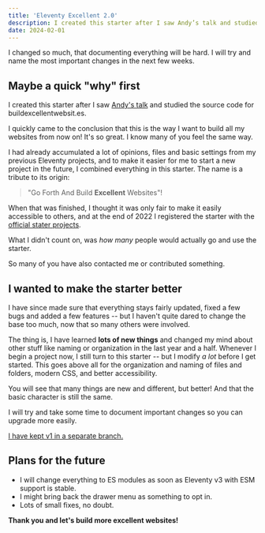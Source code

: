 ```yaml
---
title: 'Eleventy Excellent 2.0'
description: I created this starter after I saw Andy’s talk and studied the source code for buildexcellentwebsit.es. I quickly came to the conclusion that this is the way I want to build all my websites from now on! It's so great. I know many of you feel the same way.'
date: 2024-02-01
---
```


I changed so much, that documenting everything will be hard. I will try and name the most important changes in the next few weeks.

## Maybe a quick "why" first

I created this starter after I saw [Andy's talk](https://eleventy-excellent.netlify.app/about/#watch-the-talk) and studied the source code for buildexcellentwebsit.es.

I quickly came to the conclusion that this is the way I want to build all my websites from now on! It's so great. I know many of you feel the same way.

I had already accumulated a lot of opinions, files and basic settings from my previous Eleventy projects, and to make it easier for me to start a new project in the future, I combined everything in this starter. The name is a tribute to its origin:

> "Go Forth And Build **Excellent** Websites"!

When that was finished, I thought it was only fair to make it easily accessible to others, and at the end of 2022 I registered the starter with the [official stater projects](https://www.11ty.dev/docs/starter/).

What I didn't count on, was _how many_ people would actually go and use the starter.

So many of you have also contacted me or contributed something.

## I wanted to make the starter better

I have since made sure that everything stays fairly updated, fixed a few bugs and added a few features -- but I haven't quite dared to change the base too much, now that so many others were involved.

The thing is, I have learned **lots of new things** and changed my mind about other stuff like naming or organization in the last year and a half. Whenever I begin a project now, I still turn to this starter -- but I modify _a lot_ before I get started. This goes above all for the organization and naming of files and folders, modern CSS, and better accessibility.

You will see that many things are new and different, but better! And that the basic character is still the same.

I will try and take some time to document important changes so you can upgrade more easily.

[I have kept v1 in a separate branch.](https://github.com/madrilene/eleventy-excellent/tree/v1)

## Plans for the future

- I will change everything to ES modules as soon as Eleventy v3 with ESM support is stable.
- I might bring back the drawer menu as something to opt in.
- Lots of small fixes, no doubt.

**Thank you and let's build more excellent websites!**